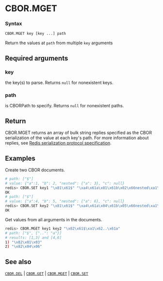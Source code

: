 
# CBOR.MGET

### Syntax
```bash
CBOR.MGET key [key ...] path
```

Return the values at `path` from multiple `key` arguments

## Required arguments

### key
the key(s) to parse. Returns `null` for nonexistent keys.

### path
is CBORPath to specify. Returns `null` for nonexistent paths.

## Return

CBOR.MGET returns an array of bulk string replies specified as the CBOR serialization of the value at each key's path.
For more information about replies, see [Redis serialization protocol specification](/docs/reference/protocol-spec).

## Examples

Create two CBOR documents.
```bash
# path: ["$"]
# value: {"a":1, "b": 2, "nested": {"a": 3}, "c": null}
redis> CBOR.SET key1 "\x81\x61$" "\xa4\x61a\x01\x61b\x02\x66nested\xa1\x61a\x03\x61c\xf6"
OK
# path: ["$"]
# value: {"a":4, "b": 5, "nested": {"a": 6}, "c": null}
redis> CBOR.SET key2 "\x81\x61$" "\xa4\x61a\x04\x61b\x05\x66nested\xa1\x61a\x06\x61c\xf6"
OK
```

Get values from all arguments in the documents.
```bash
redis> CBOR.MGET key1 key2 "\x82\x61$\xa1\x62..\x61a"
# path: ["$", {"..": "a"}]
# results: [1,3] and [4,6]
1) "\x82\x01\x03"
2) "\x82\x04\x06"
```

## See also

[`CBOR.DEL`](cbor.del.md) | [`CBOR.GET`](cbor.get.md) | [`CBOR.MGET`](cbor.mget.md) | [`CBOR.SET`](cbor.set.md)